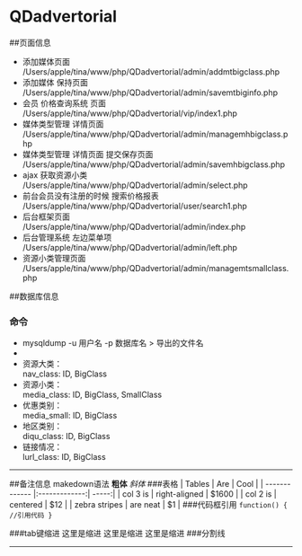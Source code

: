# QDadvertorial


##页面信息

* 添加媒体页面   
/Users/apple/tina/www/php/QDadvertorial/admin/addmtbigclass.php
* 添加媒体 保持页面   
/Users/apple/tina/www/php/QDadvertorial/admin/savemtbiginfo.php
* 会员 价格查询系统 页面   
/Users/apple/tina/www/php/QDadvertorial/vip/index1.php   
* 媒体类型管理 详情页面   
/Users/apple/tina/www/php/QDadvertorial/admin/managemhbigclass.php
* 媒体类型管理 详情页面 提交保存页面   
/Users/apple/tina/www/php/QDadvertorial/admin/savemhbigclass.php
* ajax 获取资源小类   
/Users/apple/tina/www/php/QDadvertorial/admin/select.php
* 前台会员没有注册的时候 搜索价格报表   
/Users/apple/tina/www/php/QDadvertorial/user/search1.php
* 后台框架页面   
/Users/apple/tina/www/php/QDadvertorial/admin/index.php   
* 后台管理系统 左边菜单项   
/Users/apple/tina/www/php/QDadvertorial/admin/left.php
* 资源小类管理页面   
/Users/apple/tina/www/php/QDadvertorial/admin/managemtsmallclass.php


##数据库信息
### 命令
* mysqldump -u 用户名 -p 数据库名 > 导出的文件名    
* 
* 资源大类：   
nav_class: ID, BigClass
* 资源小类：   
media_class: ID, BigClass, SmallClass
* 优惠类别：   
media_small: ID, BigClass
* 地区类别：   
diqu_class: ID, BigClass   
* 链接情况：   
lurl_class: ID, BigClass   








***





##备注信息 makedown语法
**粗体** *斜体*
###表格
| Tables        | Are           | Cool  |
| ------------- |:-------------:| -----:|
| col 3 is      | right-aligned | $1600 |
| col 2 is      | centered      |   $12 |
| zebra stripes | are neat      |    $1 |
###代码框引用
`
function() {
  //引用代码
}
`

###tab键缩进
  这里是缩进
  这里是缩进
  这里是缩进
###分割线
***

